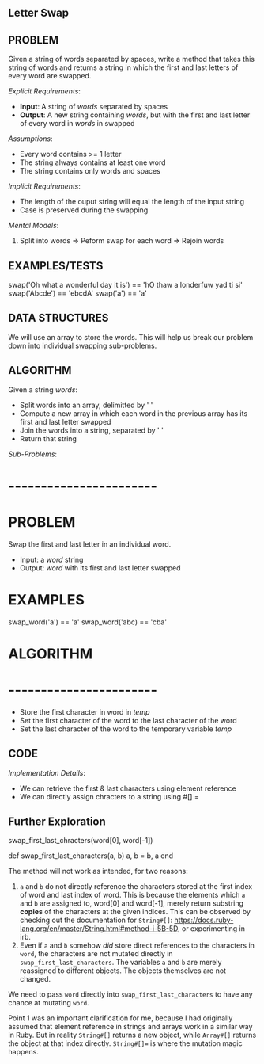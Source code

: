 ## Letter Swap

## PROBLEM

Given a string of words separated by spaces, write a method that takes this string of words and returns a string in which the first and last letters of every word are swapped.

*Explicit Requirements*:
- **Input**: A string of _words_ separated by spaces
- **Output**: A new string containing _words_, but with the first and last letter of every word in _words_ in swapped

*Assumptions*:
- Every word contains >= 1 letter
- The string always contains at least one word
- The string contains only words and spaces

*Implicit Requirements*:
- The length of the ouput string will equal the length of the input string
- Case is preserved during the swapping

*Mental Models*:
1. Split into words => Peform swap for each word => Rejoin words

## EXAMPLES/TESTS

swap('Oh what a wonderful day it is') == 'hO thaw a londerfuw yad ti si'
swap('Abcde') == 'ebcdA'
swap('a') == 'a'

## DATA STRUCTURES

We will use an array to store the words. This will help us break our problem
down into individual swapping sub-problems.

## ALGORITHM

Given a string _words_:

- Split words into an array, delimitted by ' '
- Compute a new array in which each word in the previous array has its first and
last letter swapped
- Join the words into a string, separated by ' '
- Return that string

*Sub-Problems*:

# -----------------------
# PROBLEM

Swap the first and last letter in an individual word.

- Input: a _word_ string
- Output: _word_ with its first and last letter swapped

# EXAMPLES

swap_word('a') == 'a'
swap_word('abc) == 'cba'

# ALGORITHM

# -----------------------

- Store the first character in word in _temp_
- Set the first character of the word to the last character of the word
- Set the last character of the word to the temporary variable _temp_

## CODE

*Implementation Details*:
- We can retrieve the first & last characters using element reference
- We can directly assign chracters to a string using #[] =

## Further Exploration

swap_first_last_chracters(word[0], word[-1])

def swap_first_last_characters(a, b)
  a, b = b, a
end

The method will not work as intended, for two reasons:

1. `a` and `b` do not directly reference the characters stored at the first index of word and last index of word. This is because the elements which `a` and `b` are assigned to, word[0] and word[-1], merely return substring **copies** of the characters at the given indices. This can be observed by checking out the documentation for `String#[]`: https://docs.ruby-lang.org/en/master/String.html#method-i-5B-5D, or experimenting in irb.
2. Even if `a` and `b` somehow *did* store direct references to the characters in `word`, the characters are not mutated directly in `swap_first_last_characters`. The variables `a` and `b` are merely reassigned to different objects. The objects themselves are not changed.

We need to pass `word` directly into `swap_first_last_characters` to have any chance at mutating `word`.

Point 1 was an important clarification for me, because I had originally assumed that element reference in strings and arrays work in a similar way in Ruby. But in reality `String#[]` returns a new object, while `Array#[]` returns the object at that index directly. `String#[]=` is where the mutation magic happens.